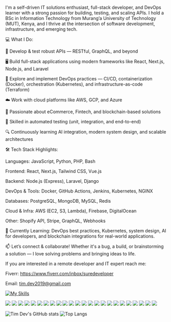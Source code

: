 I'm a self-driven IT solutions enthusiast, full-stack developer, and DevOps learner with a strong passion for building, testing, and scaling APIs. I hold a BSc in Information Technology from Murang’a University of Technology (MUT), Kenya, and I thrive at the intersection of software development, infrastructure, and emerging tech.

💻 What I Do:

🔧 Develop & test robust APIs — RESTful, GraphQL, and beyond

🖥️ Build full-stack applications using modern frameworks like React, Next.js, Node.js, and Laravel

🚀 Explore and implement DevOps practices — CI/CD, containerization (Docker), orchestration (Kubernetes), and infrastructure-as-code (Terraform)

☁️ Work with cloud platforms like AWS, GCP, and Azure

🛒 Passionate about eCommerce, Fintech, and blockchain-based solutions

🧪 Skilled in automated testing (unit, integration, and end-to-end)

🔍 Continuously learning AI integration, modern system design, and scalable architectures

🛠️ Tech Stack Highlights:

Languages: JavaScript, Python, PHP, Bash

Frontend: React, Next.js, Tailwind CSS, Vue.js

Backend: Node.js (Express), Laravel, Django

DevOps & Tools: Docker, GitHub Actions, Jenkins, Kubernetes, NGINX

Databases: PostgreSQL, MongoDB, MySQL, Redis

Cloud & Infra: AWS (EC2, S3, Lambda), Firebase, DigitalOcean

Other: Shopify API, Stripe, GraphQL, Webhooks

🌱 Currently Learning:
DevOps best practices, Kubernetes, system design, AI for developers, and blockchain integrations for real-world applications.

📫 Let’s connect & collaborate!
Whether it's a bug, a build, or brainstorming a solution — I love solving problems and bringing ideas to life.

If you are interested in a remote developer and IT expert reach me:

Fiverr: https://www.fiverr.com/inbox/suredeveloper

Email: tim.dev2019@gmail.com



[![My Skills](https://skillicons.dev/icons?i=css,discord,django,docker,express,firebase,github,sublime,ruby,redux,mongo,php,go,graphql,heroku,nodejs,figma&theme=light)](https://skillicons.dev)


<img src="https://img.shields.io/badge/Wordpress-21759B?style=for-the-badge&logo=wordpress&logoColor=white" /> <img src="https://img.shields.io/badge/shopify-8DB543?style=for-the-badge&logo=Shopify&logoColor=white" />  <img src="https://img.shields.io/badge/Kubernetes-3069DE?style=for-the-badge&logo=kubernetes&logoColor=white" /> <img src="https://img.shields.io/badge/Jenkins-49728B?style=for-the-badge&logo=jenkins&logoColor=white" /> <img src="https://img.shields.io/badge/Vercel-000000?style=for-the-badge&logo=vercel&logoColor=white" /> <img src="https://img.shields.io/badge/Elastic_Search-005571?style=for-the-badge&logo=elasticsearch&logoColor=white" /> <img src="https://img.shields.io/badge/Pexels-05A081?style=for-the-badge&logo=pexels&logoColor=white" /> <img src="https://img.shields.io/badge/Ansible-000000?style=for-the-badge&logo=ansible&logoColor=white" />
<img src="https://img.shields.io/badge/Composer-885630?style=for-the-badge&logo=Composer&logoColor=white" /> <img src="https://img.shields.io/badge/Laravel-FF2D20?style=for-the-badge&logo=laravel&logoColor=white"/> <img src="https://img.shields.io/badge/next%20js-000000?style=for-the-badge&logo=nextdotjs&logoColor=white" />
<img src="https://img.shields.io/badge/npm-CB3837?style=for-the-badge&logo=npm&logoColor=white" /> <img src="https://img.shields.io/badge/nuxt%20js-00C58E?style=for-the-badge&logo=nuxtdotjs&logoColor=white" /> <img src="https://img.shields.io/badge/Postman-FF6C37?style=for-the-badge&logo=Postman&logoColor=white" />
<img src="https://img.shields.io/badge/remix-000000?style=for-the-badge&logo=remix&logoColor=white"/> <img src="https://img.shields.io/badge/Sass-CC6699?style=for-the-badge&logo=sass&logoColor=white" />
<img src="https://img.shields.io/badge/Spring_Boot-F2F4F9?style=for-the-badge&logo=spring-boot"/> <img src="https://img.shields.io/badge/Swagger-85EA2D?style=for-the-badge&logo=Swagger&logoColor=white" /> <img src="https://img.shields.io/badge/Vue%20js-35495E?style=for-the-badge&logo=vuedotjs&logoColor=4FC08D" /> <img src="https://img.shields.io/badge/Xampp-F37623?style=for-the-badge&logo=xampp&logoColor=white" /> <img src="https://img.shields.io/badge/VSCode-0078D4?style=for-the-badge&logo=visual%20studio%20code&logoColor=white" /> <img src="https://img.shields.io/badge/VMware-231f20?style=for-the-badge&logo=VMware&logoColor=white" /> <img src="https://img.shields.io/badge/VirtualBox-21416b?style=for-the-badge&logo=VirtualBox&logoColor=white" /> <img src="https://img.shields.io/badge/Proxmox-E57000?style=for-the-badge&logo=proxmox&logoColor=white" />

![Tim Dev's GitHub stats](https://github-readme-stats.vercel.app/api?username=Timdev0x&show_icons=true&theme=radical) 
![Top Langs](https://github-readme-stats.vercel.app/api/top-langs/?username=Timdev0x&hide_progress=true)
             
        

